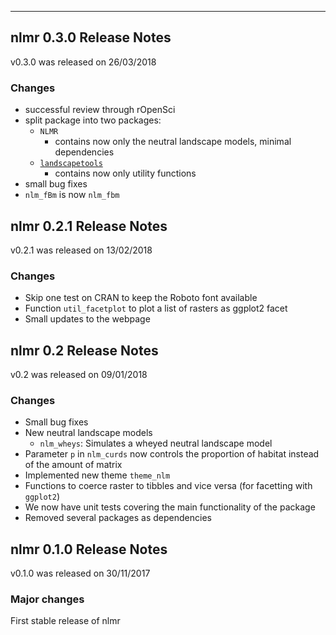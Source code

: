 ____________________________________________________________________________________

## nlmr 0.3.0 Release Notes

v0.3.0 was released on 26/03/2018

### Changes

- successful review through rOpenSci
- split package into two packages:
  - `NLMR` 
    - contains now only the neutral landscape models, minimal dependencies
  - [`landscapetools`](https://github.com/marcosci/landscapetools)
    - contains now only utility functions
- small bug fixes
- `nlm_fBm` is now `nlm_fbm`

## nlmr 0.2.1 Release Notes

v0.2.1 was released on 13/02/2018

### Changes

- Skip one test on CRAN to keep the Roboto font available
- Function `util_facetplot` to plot a list of rasters as ggplot2 facet
- Small updates to the webpage

## nlmr 0.2 Release Notes

v0.2 was released on 09/01/2018

### Changes

- Small bug fixes
- New neutral landscape models
    - `nlm_wheys`: Simulates a wheyed neutral landscape model
- Parameter `p` in `nlm_curds` now controls the proportion of habitat instead of 
  the amount of matrix
- Implemented new theme `theme_nlm`
- Functions to coerce raster to tibbles and vice versa (for facetting with `ggplot2`)
- We now have unit tests covering the main functionality of the package
- Removed several packages as dependencies 

## nlmr 0.1.0 Release Notes

v0.1.0 was released on 30/11/2017

### Major changes

First stable release of nlmr
